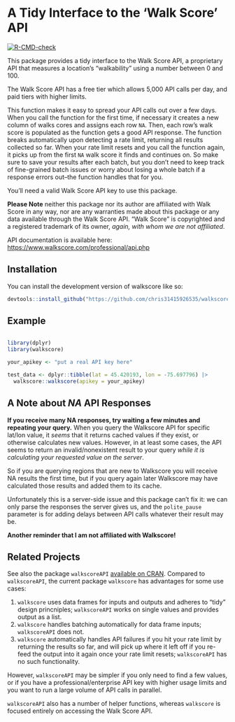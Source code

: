 
<!-- README.md is generated from README.Rmd. Please edit that file -->

# A Tidy Interface to the ‘Walk Score’ API

<!-- badges: start -->

[![R-CMD-check](https://github.com/chris31415926535/walkscore/actions/workflows/R-CMD-check.yaml/badge.svg)](https://github.com/chris31415926535/walkscore/actions/workflows/R-CMD-check.yaml)
<!-- badges: end -->

This package provides a tidy interface to the Walk Score API, a
proprietary API that measures a location’s “walkability” using a number
between 0 and 100.

The Walk Score API has a free tier which allows 5,000 API calls per day,
and paid tiers with higher limits.

This function makes it easy to spread your API calls out over a few
days. When you call the function for the first time, if necessary it
creates a new column of walks cores and assigns each row `NA`. Then,
each row’s walk score is populated as the function gets a good API
response. The function breaks automatically upon detecting a rate limit,
returning all results collected so far. When your rate limit resets and
you call the function again, it picks up from the first `NA` walk score
it finds and continues on. So make sure to save your results after each
batch, but you don’t need to keep track of fine-grained batch issues or
worry about losing a whole batch if a response errors out–the function
handles that for you.

You’ll need a valid Walk Score API key to use this package.

**Please Note** neither this package nor its author are affiliated with
Walk Score in any way, nor are any warranties made about this package or
any data available through the Walk Score API. “Walk Score” is
copyrighted and a registered trademark of its owner, *again, with whom
we are not affiliated*.

API documentation is available here:
<https://www.walkscore.com/professional/api.php>

## Installation

You can install the development version of walkscore like so:

``` r
devtools::install_github("https://github.com/chris31415926535/walkscore")
```

## Example

``` r

library(dplyr)
library(walkscore)

your_apikey <- "put a real API key here"

test_data <- dplyr::tibble(lat = 45.420193, lon = -75.697796) |>
  walkscore::walkscore(apikey = your_apikey)
```

## A Note about *NA* API Responses

**If you receive many NA responses, try waiting a few minutes and
repeating your query.** When you query the Walkscore API for specific
lat/lon value, it *seems* that it returns cached values if they exist,
or otherwise calculates new values. However, in at least some cases, the
API seems to return an invalid/nonexistent result to your query *while
it is calculating your requested value on the server*.

So if you are querying regions that are new to Walkscore you will
receive NA results the first time, but if you query again later
Walkscore may have calculated those results and added them to its cache.

Unfortunately this is a server-side issue and this package can’t fix it:
we can only parse the responses the server gives us, and the
`polite_pause` parameter is for adding delays between API calls whatever
their result may be.

**Another reminder that I am not affiliated with Walkscore!**

## Related Projects

See also the package `walkscoreAPI` [available on
CRAN](https://cran.r-project.org/package=walkscoreAPI). Compared to
`walkscoreAPI`, the current package `walkscore` has advantages for some
use cases:

1.  `walkscore` uses data frames for inputs and outputs and adheres to
    “tidy” design princniples; `walkscoreAPI` works on single values and
    provides output as a list.
2.  `walkscore` handles batching automatically for data frame inputs;
    `walkscoreAPI` does not.
3.  `walkscore` automatically handles API failures if you hit your rate
    limit by returning the results so far, and will pick up where it
    left off if you re-feed the output into it again once your rate
    limit resets; `walkscoreAPI` has no such functionality.

However, `walkscoreAPI` may be simpler if you only need to find a few
values, or if you have a professional/enterprise API key with higher
usage limits and you want to run a large volume of API calls in
parallel.

`walkscoreAPI` also has a number of helper functions, whereas
`walkscore` is focused entirely on accessing the Walk Score API.

